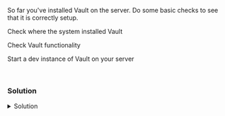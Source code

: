 So far you've installed Vault on the server. Do some basic checks to see that it is correctly setup.

Check where the system installed Vault

Check Vault functionality

Start a dev instance of Vault on your server

<br>

### Solution
<details>
<summary>Solution</summary>
Check where the system put vault binary.

```plain
which vault
```{{exec}}

Verify Vault functionality.

```plain
vault
```{{exec}}

Make sure you look at some of the capabilities you have with Vault.

Start the vault server in dev mode.

```plain
vault server -dev &
```{{exec}}

Check the vault server status

```plain
lsof -i :8200
```{{exec}}

If that's all worked, then the system is correctly set up.

</details>